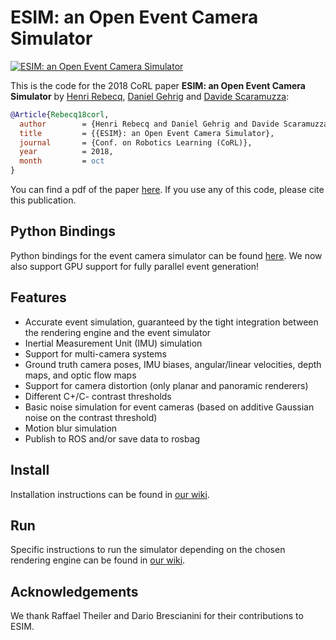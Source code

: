 # ESIM: an Open Event Camera Simulator

[![ESIM: an Open Event Camera Simulator](http://rpg.ifi.uzh.ch/esim/img/youtube_preview.png)](https://youtu.be/ytKOIX_2clo)

This is the code for the 2018 CoRL paper **ESIM: an Open Event Camera Simulator** by [Henri Rebecq](http://henri.rebecq.fr), [Daniel Gehrig](https://danielgehrig18.github.io/) and [Davide Scaramuzza](http://rpg.ifi.uzh.ch/people_scaramuzza.html):
```bibtex
@Article{Rebecq18corl,
  author        = {Henri Rebecq and Daniel Gehrig and Davide Scaramuzza},
  title         = {{ESIM}: an Open Event Camera Simulator},
  journal       = {Conf. on Robotics Learning (CoRL)},
  year          = 2018,
  month         = oct
}
```
You can find a pdf of the paper [here](http://rpg.ifi.uzh.ch/docs/CORL18_Rebecq.pdf). If you use any of this code, please cite this publication.

## Python Bindings
Python bindings for the event camera simulator can be found [here](https://github.com/uzh-rpg/rpg_vid2e). 
We now also support GPU support for fully parallel event generation!


## Features

- Accurate event simulation, guaranteed by the tight integration between the rendering engine and the event simulator
- Inertial Measurement Unit (IMU) simulation
- Support for multi-camera systems
- Ground truth camera poses, IMU biases, angular/linear velocities, depth maps, and optic flow maps
- Support for camera distortion (only planar and panoramic renderers)
- Different C+/C- contrast thresholds
- Basic noise simulation for event cameras (based on additive Gaussian noise on the contrast threshold)
- Motion blur simulation
- Publish to ROS and/or save data to rosbag

## Install

Installation instructions can be found in [our wiki](https://github.com/uzh-rpg/rpg_esim/wiki/Installation).

## Run

Specific instructions to run the simulator depending on the chosen rendering engine can be found in [our wiki](https://github.com/uzh-rpg/rpg_esim/wiki).

## Acknowledgements

We thank Raffael Theiler and Dario Brescianini for their contributions to ESIM.
